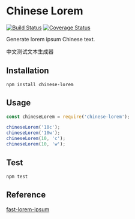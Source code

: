 # Chinese Lorem

[![Build Status](https://travis-ci.com/jnoodle/chinese-lorem.svg?branch=master)](https://travis-ci.com/jnoodle/chinese-lorem) [![Coverage Status](https://coveralls.io/repos/github/jnoodle/chinese-lorem/badge.svg?branch=master)](https://coveralls.io/github/jnoodle/chinese-lorem?branch=master)

Generate lorem ipsum Chinese text.

中文测试文本生成器

## Installation

`npm install chinese-lorem`

## Usage

```javascript
const chineseLorem = require('chinese-lorem');

chineseLorem('10c');
chineseLorem('10w');
chineseLorem(10, 'c');
chineseLorem(10, 'w');

```

## Test

`npm test`

## Reference

[fast-lorem-ipsum](https://github.com/amitguptagwl/fast-lorem-ipsum)
